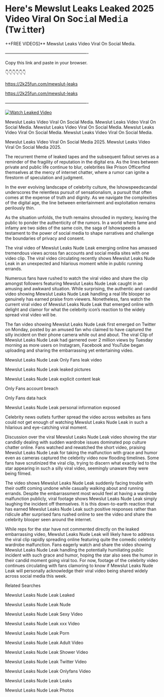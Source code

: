 # Here's Mewslut Leaks Leaked 2025 Video Viral On Soc𝚒al Med𝚒a (Tw𝚒tter)

++FREE VIDEOS]** Mewslut Leaks Video Viral On Social Media.

———————————————————-

Copy this link and paste in your browser.

👇👇👇👇👇👇

https://2k25fun.com/mewslut-leaks

https://2k25fun.com/mewslut-leaks

———————————————————-

[![Watch Leaked Video](https://miro.medium.com/v2/resize:fit:828/format:webp/1*cilzJN44JGOrTw9NJCrNHA.gif "Watch Leaked Video")](https://2k25fun.com/mewslut-leaks)

Mewslut Leaks Video Viral On Social Media. Mewslut Leaks Video Viral On Social Media. Mewslut Leaks Video Viral On Social Media. Mewslut Leaks Video Viral On Social Media. Mewslut Leaks Video Viral On Social Media.

Mewslut Leaks Video Viral On Social Media 2025. Mewslut Leaks Video Viral On Social Media 2025.

The recurrent theme of leaked tapes and the subsequent fallout serves as a reminder of the fragility of reputation in the digital era. As the lines between private and public life continue to blur, celebrities like Prison Officerfind themselves at the mercy of internet chatter, where a rumor can ignite a firestorm of speculation and judgment.

In the ever evolving landscape of celebrity culture, the Ishowspeedscandal underscores the relentless pursuit of sensationalism, a pursuit that often comes at the expense of truth and dignity. As we navigate the complexities of the digital age, the line between entertainment and exploitation remains perilously thin.

As the situation unfolds, the truth remains shrouded in mystery, leaving the public to ponder the authenticity of the rumors. In a world where fame and infamy are two sides of the same coin, the saga of Ishowspeedis a testament to the power of social media to shape narratives and challenge the boundaries of privacy and consent.

The viral video of Mewslut Leaks Nude Leak emerging online has amassed tremendous views across fan accounts and social media sites with one video clip. The viral video circulating recently shows Mewslut Leaks Nude Leak in an unexpected and hilarious moment while in public running errands.

Numerous fans have rushed to watch the viral video and share the clip amongst followers featuring Mewslut Leaks Nude Leak caught in an amusing and awkward situation. While surprising, the authentic and candid video showing Mewslut Leaks Nude Leak handling a real life blooper so genuinely has earned praise from viewers. Nonetheless, fans watch the current viral video of Mewslut Leaks Nude Leak that emerged online with delight and clamor for what the celebrity icon’s reaction to the widely spread viral video will be.

The fan video showing Mewslut Leaks Nude Leak first emerged on Twitter on Monday, posted by an amused fan who claimed to have captured the silly incident on their phone camera while out and about. The viral Clip of Mewslut Leaks Nude Leak had garnered over 2 million views by Tuesday morning as more users on Instagram, Facebook and YouTube began uploading and sharing the embarrassing yet entertaining video.

Mewslut Leaks Nude Leak Only Fans leak video

Mewslut Leaks Nude Leak leaked pictures

Mewslut Leaks Nude Leak explicit content leak

Only Fans account breach

Only Fans data hack

Mewslut Leaks Nude Leak personal information exposed

Celebrity news outlets further spread the video across websites as fans could not get enough of watching Mewslut Leaks Nude Leak in such a hilarious and eye-catching viral moment.

Discussion over the viral Mewslut Leaks Nude Leak video showing the star candidly dealing with sudden wardrobe issues dominated pop culture chatter online. Fans watched and rewatched the short video, praising Mewslut Leaks Nude Leak for taking the malfunction with grace and humor even as cameras captured the celebrity video now flooding timelines. Some fans have scrutinized the viral clip, trying to discern what exactly led to the star appearing in such a silly viral video, seemingly unaware they were being filmed.

The video shows Mewslut Leaks Nude Leak suddenly facing trouble with their outfit coming undone while casually walking about and running errands. Despite the embarrassment most would feel at having a wardrobe malfunction publicly, viral footage shows Mewslut Leaks Nude Leak simply laughing the incident off themselves. It is this down-to-earth reaction that has earned Mewslut Leaks Nude Leak such positive responses rather than ridicule after surprised fans rushed online to see the video and share the celebrity blooper seen around the internet.

While reps for the star have not commented directly on the leaked embarrassing video, Mewslut Leaks Nude Leak will likely have to address the viral clip rapidly spreading online featuring quite the comedic celebrity wardrobe malfunction. Fans eagerly watch and share the video showing Mewslut Leaks Nude Leak handling the potentially humiliating public incident with such grace and humor, hoping the star also sees the humor in their candid moment going viral too. For now, footage of the celebrity video continues circulating with fans clamoring to know if Mewslut Leaks Nude Leak will personally acknowledge their viral video being shared widely across social media this week.

Related Searches

Mewslut Leaks Nude Leak Leaked

Mewslut Leaks Nude Leak Nude

Mewslut Leaks Nude Leak Sexy Video

Mewslut Leaks Nude Leak xxx Video

Mewslut Leaks Nude Leak Porn

Mewslut Leaks Nude Leak Adult Video

Mewslut Leaks Nude Leak Shower Video

Mewslut Leaks Nude Leak Twitter Video

Mewslut Leaks Nude Leak Onlyfans Video

Mewslut Leaks Nude Leak Leaks

Mewslut Leaks Nude Leak Photos